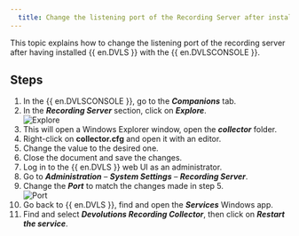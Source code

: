 ```yaml
---
  title: Change the listening port of the Recording Server after installation
---
```

This topic explains how to change the listening port of the recording server after having installed {{ en.DVLS }} with the {{ en.DVLSCONSOLE }}.

## Steps
1. In the {{ en.DVLSCONSOLE }}, go to the ***Companions*** tab.
1. In the ***Recording Server*** section, click on ***Explore***.  
![Explore](https://webdevolutions.azureedge.net/docs/en/kb/KB0062.png)
1. This will open a Windows Explorer window, open the ***collector*** folder.
1. Right-click on **collector.cfg** and open it with an editor.
1. Change the ***<Port></Port>*** value to the desired one.
1. Close the document and save the changes.
1. Log in to the {{ en.DVLS }} web UI as an administrator.
1. Go to ***Administration*** – ***System Settings*** – ***Recording Server***.
1. Change the ***Port*** to match the changes made in step 5.  
![Port](https://webdevolutions.azureedge.net/docs/en/kb/KB0063.png)
1. Go back to {{ en.DVLS }}, find and open the ***Services*** Windows app.
1. Find and select ***Devolutions Recording Collector***, then click on ***Restart the service***.
